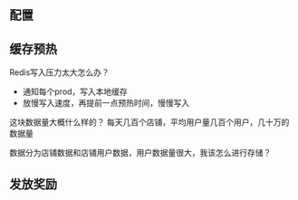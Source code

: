 ## 配置

## 缓存预热

Redis写入压力太大怎么办？
- 通知每个prod，写入本地缓存
- 放慢写入速度，再提前一点预热时间，慢慢写入

这块数据量大概什么样的？
    每天几百个店铺，平均用户量几百个用户，几十万的数据量

数据分为店铺数据和店铺用户数据，用户数据量很大，我该怎么进行存储？

## 发放奖励

